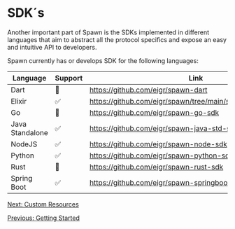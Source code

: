 # SDK´s

Another important part of Spawn is the SDKs implemented in different languages that aim to
abstract all the protocol specifics and expose an easy and intuitive API to developers.

Spawn currently has or develops SDK for the following languages:

| Language        | Support | Link                                                        | 
| --------------- | ------- | ----------------------------------------------------------- |
| Dart            | 🚧      | https://github.com/eigr/spawn-dart                          |
| Elixir          | ✅      | https://github.com/eigr/spawn/tree/main/spawn_sdk/spawn_sdk |
| Go              | 🚧      | https://github.com/eigr/spawn-go-sdk                        |
| Java Standalone | ✅      | https://github.com/eigr/spawn-java-std-sdk                  |
| NodeJS          | ✅      | https://github.com/eigr/spawn-node-sdk                      |
| Python          | ✅      | https://github.com/eigr/spawn-python-sdk                    |
| Rust            | 🚧      | https://github.com/eigr/spawn-rust-sdk                      |
| Spring Boot     | ✅      | https://github.com/eigr/spawn-springboot-sdk                |

[Next: Custom Resources](crds.md)

[Previous: Getting Started](getting_started.md)
